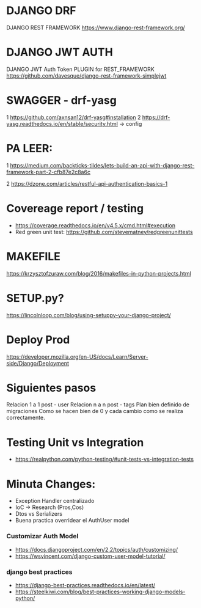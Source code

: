 # DJANGO DRF
DJANGO REST FRAMEWORK
https://www.django-rest-framework.org/

# DJANGO JWT AUTH 
DJANGO JWT Auth Token PLUGIN for REST_FRAMEWORK
https://github.com/davesque/django-rest-framework-simplejwt

# SWAGGER - drf-yasg
1 https://github.com/axnsan12/drf-yasg#installation
2 https://drf-yasg.readthedocs.io/en/stable/security.html -> config

# PA LEER:
1 https://medium.com/backticks-tildes/lets-build-an-api-with-django-rest-framework-part-2-cfb87e2c8a6c

2 https://dzone.com/articles/restful-api-authentication-basics-1

# Covereage report / testing
- https://coverage.readthedocs.io/en/v4.5.x/cmd.html#execution
- Red green unit test: https://github.com/stevematney/redgreenunittests

# MAKEFILE
https://krzysztofzuraw.com/blog/2016/makefiles-in-python-projects.html

# SETUP.py?
https://lincolnloop.com/blog/using-setuppy-your-django-project/

# Deploy Prod
https://developer.mozilla.org/en-US/docs/Learn/Server-side/Django/Deployment

# Siguientes pasos
Relacion 1 a 1 post - user
Relacion n a n post - tags
Plan bien definido de migraciones
Como se hacen bien de 0 y cada cambio como se realiza correctamente.

# Testing Unit vs Integration
- https://realpython.com/python-testing/#unit-tests-vs-integration-tests

# Minuta Changes:
- Exception Handler centralizado
- IoC -> Research (Pros,Cos)
- Dtos vs Serializers
- Buena practica overridear el AuthUser model

### Customizar Auth Model
- https://docs.djangoproject.com/en/2.2/topics/auth/customizing/
- https://wsvincent.com/django-custom-user-model-tutorial/

### django best practices 
- https://django-best-practices.readthedocs.io/en/latest/
- https://steelkiwi.com/blog/best-practices-working-django-models-python/
